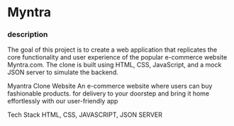 # Myntra

<h3>description</h3>
<p>The goal of this project is to create a web application that replicates the core functionality and user experience of the popular e-commerce website Myntra.com. The clone is built using HTML, CSS, JavaScript, and a mock JSON server to simulate the backend.
</p>
<p>Myantra Clone Website
An e-commerce website where users can buy fashionable products. for delivery to your doorstep and bring it home effortlessly with our user-friendly app
</p>
Tech Stack
HTML, CSS, JAVASCRIPT, JSON SERVER
</p>
